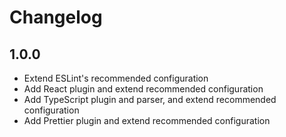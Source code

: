 # Changelog

## 1.0.0

- Extend ESLint's recommended configuration
- Add React plugin and extend recommended configuration
- Add TypeScript plugin and parser, and extend recommended configuration
- Add Prettier plugin and extend recommended configuration
